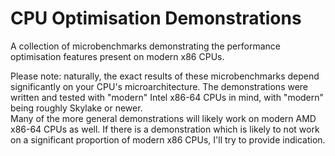 # CPU Optimisation Demonstrations

A collection of microbenchmarks demonstrating the performance optimisation features present on modern x86 CPUs.

Please note: naturally, the exact results of these microbenchmarks depend significantly on your CPU's microarchitecture. The demonstrations were written and tested with "modern" Intel x86-64 CPUs in mind, with "modern" being roughly Skylake or newer.  
Many of the more general demonstrations will likely work on modern AMD x86-64 CPUs as well. If there is a demonstration which is likely to not work on a significant proportion of modern x86 CPUs, I'll try to provide indication.
